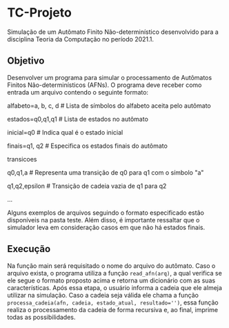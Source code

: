 # TC-Projeto
Simulação de um Autômato Finito Não-determinístico desenvolvido para a disciplina Teoria da Computação no período 2021.1.

## Objetivo

Desenvolver um programa para simular o processamento de Autômatos Finitos Não-determinísticos (AFNs). O programa deve receber como entrada um arquivo contendo o seguinte formato:

alfabeto=a, b, c, d # Lista de símbolos do alfabeto aceita pelo autômato

estados=q0,q1,q1 # Lista de estados no autômato

inicial=q0 # Indica qual é o estado inicial

finais=q1, q2 # Especifica os estados finais do autômato

transicoes

q0,q1,a # Representa uma transição de q0 para q1 com o símbolo "a"

q1,q2,epsilon # Transição de cadeia vazia de q1 para q2

...

Alguns exemplos de arquivos seguindo o formato especificado estão disponíveis na pasta teste. Além disso, é importante ressaltar que o simulador leva em consideração casos em que não há estados finais.

## Execução

Na função main será requisitado o nome do arquivo do autômato. Caso o arquivo exista, o programa utiliza a função `read_afn(arq)`, a qual verifica se ele segue o formato proposto acima e retorna um dicionário com as suas características. Após essa etapa, o usuário informa a cadeia que ele almeja utilizar na simulação. Caso a cadeia seja válida ele chama a função `processa_cadeia(afn, cadeia, estado_atual, resultado='')`, essa função realiza o processamento da cadeia de forma recursiva e, ao final, imprime todas as possibilidades.
